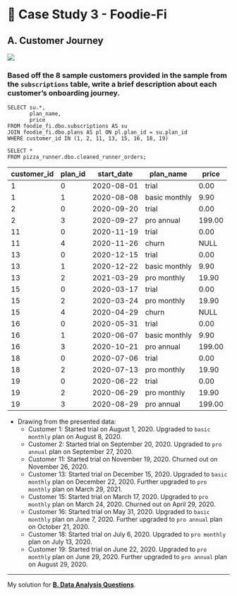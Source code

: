 # :avocado: Case Study 3 - Foodie-Fi

## A. Customer Journey

<picture>
  <img src="https://img.shields.io/badge/Microsoft%20SQL%20Server-CC2927?style=for-the-badge&logo=microsoft%20sql%20server&logoColor=white">
</picture>

### Based off the 8 sample customers provided in the sample from the `subscriptions` table, write a brief description about each customer’s onboarding journey.
```tsql
SELECT su.*,
       plan_name,
       price
FROM foodie_fi.dbo.subscriptions AS su
JOIN foodie_fi.dbo.plans AS pl ON pl.plan_id = su.plan_id
WHERE customer_id IN (1, 2, 11, 13, 15, 16, 18, 19)

SELECT * 
FROM pizza_runner.dbo.cleaned_runner_orders;
```
| customer_id | plan_id | start_date | plan_name     | price  |
|-------------|---------|------------|---------------|--------|
| 1           | 0       | 2020-08-01 | trial         | 0.00   |
| 1           | 1       | 2020-08-08 | basic monthly | 9.90   |
| 2           | 0       | 2020-09-20 | trial         | 0.00   |
| 2           | 3       | 2020-09-27 | pro annual    | 199.00 |
| 11          | 0       | 2020-11-19 | trial         | 0.00   |
| 11          | 4       | 2020-11-26 | churn         | NULL   |
| 13          | 0       | 2020-12-15 | trial         | 0.00   |
| 13          | 1       | 2020-12-22 | basic monthly | 9.90   |
| 13          | 2       | 2021-03-29 | pro monthly   | 19.90  |
| 15          | 0       | 2020-03-17 | trial         | 0.00   |
| 15          | 2       | 2020-03-24 | pro monthly   | 19.90  |
| 15          | 4       | 2020-04-29 | churn         | NULL   |
| 16          | 0       | 2020-05-31 | trial         | 0.00   |
| 16          | 1       | 2020-06-07 | basic monthly | 9.90   |
| 16          | 3       | 2020-10-21 | pro annual    | 199.00 |
| 18          | 0       | 2020-07-06 | trial         | 0.00   |
| 18          | 2       | 2020-07-13 | pro monthly   | 19.90  |
| 19          | 0       | 2020-06-22 | trial         | 0.00   |
| 19          | 2       | 2020-06-29 | pro monthly   | 19.90  |
| 19          | 3       | 2020-08-29 | pro annual    | 199.00 |

- Drawing from the presented data:
  - Customer 1: Started trial on August 1, 2020. Upgraded to `basic monthly` plan on August 8, 2020.
  - Customer 2: Started trial on September 20, 2020. Upgraded to `pro annual` plan on September 27, 2020.
  - Customer 11: Started trial on November 19, 2020. Churned out on November 26, 2020.
  - Customer 13: Started trial on December 15, 2020. Upgraded to `basic monthly` plan on December 22, 2020. Further upgraded to `pro monthly` plan on March 29, 2021.
  - Customer 15: Started trial on March 17, 2020. Upgraded to `pro monthly` plan on March 24, 2020. Churned out on April 29, 2020.
  - Customer 16: Started trial on May 31, 2020. Upgraded to `basic monthly` plan on June 7, 2020. Further upgraded to `pro annual` plan on October 21, 2020.
  - Customer 18: Started trial on July 6, 2020. Upgraded to `pro monthly` plan on July 13, 2020.
  - Customer 19: Started trial on June 22, 2020. Upgraded to `pro monthly` plan on June 29, 2020. Further upgraded to `pro annual` plan on August 29, 2020.

---
My solution for **[B. Data Analysis Questions](B.%20Data%20Analysis%20Questions.md)**.

